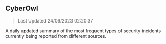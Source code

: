 ## CyberOwl 
> Last Updated 24/06/2023 02:20:37 


A daily updated summary of the most frequent types of security incidents currently being reported from different sources.

